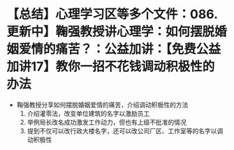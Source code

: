# 【总结】心理学习区等多个文件：086.更新中】鞠强教授讲心理学：如何摆脱婚姻爱情的痛苦？：公益加讲：【免费公益加讲17】教你一招不花钱调动积极性的办法

-   鞠强教授分享如何摆脱婚姻爱情的痛苦，介绍调动积极性的方法
    1.  介绍灌零法，改变单位建筑的名字以激励员工
    2.  举例局长改名成功激发工作动力，但也有上级不批准的情况
    3.  提到不仅可以改行政大楼名字，还可以改公司厂区、工作室等的名字以调动积极性